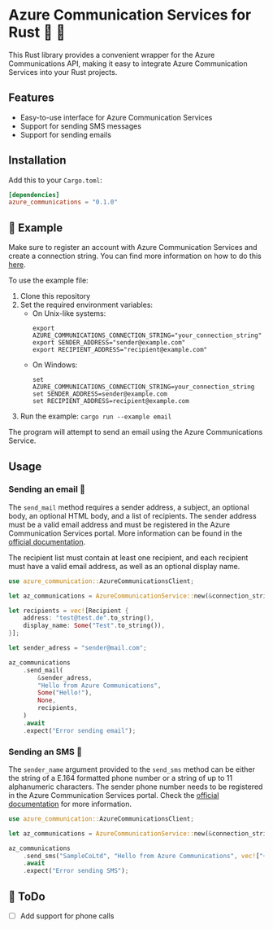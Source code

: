 # Azure Communication Services for Rust 📱 📧

This Rust library provides a convenient wrapper for the Azure Communications API, making it easy to integrate Azure Communication Services into your Rust projects.

## Features

- Easy-to-use interface for Azure Communication Services
- Support for sending SMS messages
- Support for sending emails

## Installation

Add this to your `Cargo.toml`:

```toml
[dependencies]
azure_communications = "0.1.0"
```

## 🚀 Example

Make sure to register an account with Azure Communication Services and create a connection string. You can find more information on how to do this [here](https://docs.microsoft.com/en-us/azure/communication-services/quickstarts/create-communication-resource).

To use the example file:

1. Clone this repository
2. Set the required environment variables:
   - On Unix-like systems:
     ```
     export AZURE_COMMUNICATIONS_CONNECTION_STRING="your_connection_string"
     export SENDER_ADDRESS="sender@example.com"
     export RECIPIENT_ADDRESS="recipient@example.com"
     ```
   - On Windows:
     ```
     set AZURE_COMMUNICATIONS_CONNECTION_STRING=your_connection_string
     set SENDER_ADDRESS=sender@example.com
     set RECIPIENT_ADDRESS=recipient@example.com
     ```
3. Run the example: `cargo run --example email`

The program will attempt to send an email using the Azure Communications Service.

## Usage

### Sending an email 📧

The `send_mail` method requires a sender address, a subject, an optional body, an optional HTML body, and a list of recipients. The sender address must be a valid email address and must be registered in the Azure Communication Services portal. More information can be found in the [official documentation](https://learn.microsoft.com/en-us/azure/communication-services/concepts/email/prepare-email-communication-resource).

The recipient list must contain at least one recipient, and each recipient must have a valid email address, as well as an optional display name.

```rust
use azure_communication::AzureCommunicationsClient;

let az_communications = AzureCommunicationService::new(&connection_string, None);

let recipients = vec![Recipient {
    address: "test@test.de".to_string(),
    display_name: Some("Test".to_string()),
}];

let sender_adress = "sender@mail.com";

az_communications
    .send_mail(
        &sender_adress,
        "Hello from Azure Communications",
        Some("Hello!"),
        None,
        recipients,
    )
    .await
    .expect("Error sending email");
```

### Sending an SMS 📱

The `sender_name` argument provided to the `send_sms` method can be either the string of a E.164 formatted phone number or a string of up to 11 alphanumeric characters. The sender phone number needs to be registered in the Azure Communication Services portal. Check the [official documentation](https://learn.microsoft.com/en-us/azure/communication-services/concepts/sms/concepts) for more information.

```rust
use azure_communication::AzureCommunicationsClient;

let az_communications = AzureCommunicationService::new(&connection_string, None);

az_communications
    .send_sms("SampleCoLtd", "Hello from Azure Communications", vec!["+1234567890"])
    .await
    .expect("Error sending SMS");
```

## 📌 ToDo

- [ ] Add support for phone calls
